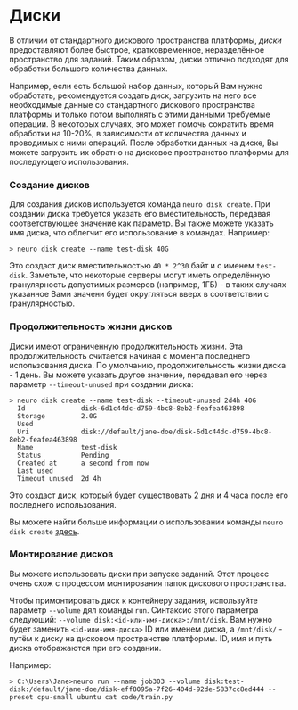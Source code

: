 # Диски

В отличии от стандартного дискового пространства платформы, _диски_ предоставляют более быстрое, кратковременное, неразделённое пространство для заданий. Таким образом, диски отлично подходят для обработки большого количества данных. 

Например, если есть большой набор данных, который Вам нужно обработать, рекомендуется создать диск, загрузить на него все необходимые данные со стандартного дискового пространства платформы и только потом выполнять с этими данными требуемые операции. В некоторых случаях, это может помочь сократить время обработки на 10-20%, в зависимости от количества данных и проводимых с ними операций. После обработки данных на диске, Вы можете загрузить их обратно на дисковое пространство платформы для последующего использования.

### Создание дисков

Для создания дисков используется команда `neuro disk create`. При создании диска требуется указать его вместительность, передавая соответствующее значение как параметр. Вы также можете указать имя диска, что облегчит его использование в командах. Например:

```text
> neuro disk create --name test-disk 40G
```

Это создаст диск вместительностью `40 * 2^30` байт и с именем `test-disk`. Заметьте, что некоторые серверы могут иметь определённую гранулярность допустимых размеров \(например, 1ГБ\) - в таких случаях указанное Вами значени будет округляться вверх в соответствии с гранулярностью.

### Продолжительность жизни дисков

Диски имеют ограниченную продолжительность жизни. Эта продолжительность считается начиная с момента последнего использования диска. По умолчанию, продолжительность жизни диска - 1 день. Вы можете указать другое значение, передавая его через параметр `--timeout-unused` при создании диска:

```text
> neuro disk create --name test-disk --timeout-unused 2d4h 40G
  Id              disk-6d1c44dc-d759-4bc8-8eb2-feafea463898
  Storage         2.0G
  Used
  Uri             disk://default/jane-doe/disk-6d1c44dc-d759-4bc8-8eb2-feafea463898
  Name            test-disk
  Status          Pending
  Created at      a second from now
  Last used
  Timeout unused  2d 4h
```

Это создаст диск, который будет существовать 2 дня и 4 часа после его последнего использования.

Вы можете найти больше информации о использовании команды `neuro disk create`  [здесь](https://neu-ro.gitbook.io/neu-ro-cli-reference/commands/disk).

### Монтирование дисков

Вы можете использовать диски при запуске заданий. Этот процесс очень схож с процессом монтирования папок дискового пространства.

Чтобы примонтировать диск к контейнеру задания, используйте параметр `--volume` дял команды `run`. Синтаксис этого параметра следующий: `--volume disk:<id-или-имя-диска>:/mnt/disk`. Вам нужно будет заменить `<id-или-имя-диска>` ID или именем диска, а `/mnt/disk/` - путём к диску на дисковом пространстве платформы. ID, имя и путь диска отображаются при его создании.

Например:

```text
> C:\Users\Jane>neuro run --name job303 --volume disk:test-disk:/default/jane-doe/disk-eff8095a-7f26-404d-92de-5837cc8ed444 --preset cpu-small ubuntu cat code/train.py
```

